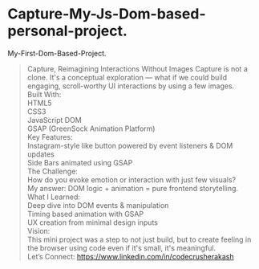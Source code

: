 # Capture-My-Js-Dom-based-personal-project.
My-First-Dom-Based-Project.
>Capture, Reimagining Interactions Without Images
Capture is not a clone. It's a conceptual exploration — what if we could build engaging, scroll-worthy UI interactions by using a few images. 
<br>Built With:<br>
HTML5<br>
CSS3<br>
JavaScript DOM<br>
GSAP (GreenSock Animation Platform)<br>
Key Features:<br>
Instagram-style like button powered by event listeners & DOM updates<br>
Side Bars animated using GSAP<br>
The Challenge:<br>
How do you evoke emotion or interaction with just few visuals?<br>
My answer: DOM logic + animation = pure frontend storytelling.<br>
What I Learned:<br>
Deep dive into DOM events & manipulation<br>
Timing based animation with GSAP<br>
UX creation from minimal design inputs<br>
Vision:<br>
This mini project was a step to not just build, but to create feeling in the browser using code even if it's small, it's meaningful.
<br> Let’s Connect: https://www.linkedin.com/in/codecrusherakash

